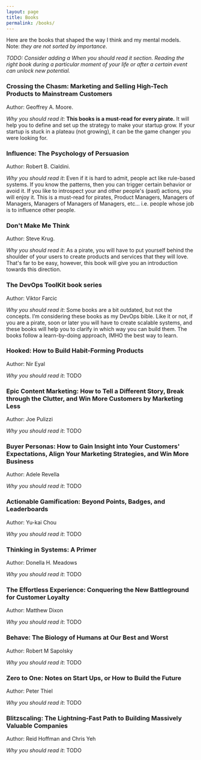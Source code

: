 ```yaml
---
layout: page
title: Books
permalink: /books/
---
```


Here are the books that shaped the way I think and my mental models. Note: _they are not sorted by importance_.

_TODO: Consider adding a _When you should read it_ section. Reading the right book during a particular moment of your life or after a certain event can unlock new potential._

### Crossing the Chasm: Marketing and Selling High-Tech Products to Mainstream Customers 
Author: Geoffrey A. Moore. 

_Why you should read it_: __This books is a must-read for every pirate.__ It will help you to define and set up the strategy to make your startup grow. If your startup is stuck in a plateau (not growing), it can be the game changer you were looking for.


### Influence: The Psychology of Persuasion 
Author: Robert B. Cialdini.

_Why you should read it_:  Even if it is hard to admit, people act like rule-based systems. If you know the patterns, then you can trigger certain behavior or avoid it. If you like to introspect your and other people's (past) actions, you will enjoy it. This is a must-read for pirates,  Product Managers,  Managers of Managers, Managers of Managers of Managers, etc...  i.e. people whose job is to influence other people.


### Don't Make Me Think
Author: Steve Krug.

_Why you should read it_: As a pirate, you will have to put yourself behind the shoulder of your users to create products and services that they will love. That's far to be easy, however, this book will give you an introduction towards this direction.


### The DevOps ToolKit book series
Author: Viktor Farcic 

_Why you should read it_: Some books are a bit outdated, but not the concepts. I’m considering these books as my DevOps bible. Like it or not, if you are a pirate, soon or later you will have to create scalable systems, and these books will help you to clarify in which way you can build them. The books follow a learn-by-doing approach, IMHO the best way to learn.


### Hooked: How to Build Habit-Forming Products
Author: Nir Eyal

_Why you should read it_: TODO


### Epic Content Marketing: How to Tell a Different Story, Break through the Clutter, and Win More Customers by Marketing Less
Author: Joe Pulizzi 

_Why you should read it_: TODO


### Buyer Personas: How to Gain Insight into Your Customers' Expectations, Align Your Marketing Strategies, and Win More Business
Author:  Adele Revella 

_Why you should read it_: TODO


### Actionable Gamification: Beyond Points, Badges, and Leaderboards
Author: Yu-kai Chou

_Why you should read it_: TODO


### Thinking in Systems: A Primer
Author: Donella H. Meadows

_Why you should read it_: TODO


### The Effortless Experience: Conquering the New Battleground for Customer Loyalty
Author: Matthew Dixon

_Why you should read it_: TODO


### Behave: The Biology of Humans at Our Best and Worst
Author: Robert M Sapolsky 

_Why you should read it_: TODO


### Zero to One: Notes on Start Ups, or How to Build the Future
Author: Peter Thiel 

_Why you should read it_: TODO


### Blitzscaling: The Lightning-Fast Path to Building Massively Valuable Companies
Author: Reid Hoffman and Chris Yeh 

_Why you should read it_: TODO


